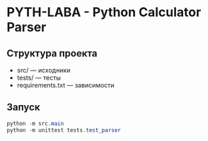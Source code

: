 # PYTH-LABA - Python Calculator Parser

## Структура проекта
- src/ — исходники
- tests/ — тесты
- requirements.txt — зависимости

## Запуск
```powershell
python -m src.main
python -m unittest tests.test_parser
